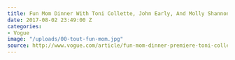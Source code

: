 ```yaml
---
title: Fun Mom Dinner With Toni Collette, John Early, And Molly Shannon
date: 2017-08-02 23:49:00 Z
categories:
- Vogue
image: "/uploads/00-tout-fun-mom.jpg"
source: http://www.vogue.com/article/fun-mom-dinner-premiere-toni-collette
---
```


